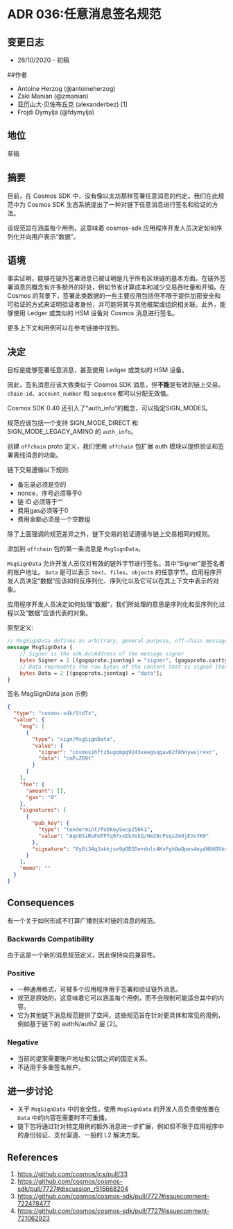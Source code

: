 # ADR 036:任意消息签名规范

## 变更日志

- 28/10/2020 - 初稿

##作者

- Antoine Herzog (@antoineherzog)
- Zaki Manian (@zmanian)
- 亚历山大·贝佐布丘克 (alexanderbez) [1]
- Frojdi Dymylja (@fdymylja)

## 地位

草稿

## 摘要

目前，在 Cosmos SDK 中，没有像以太坊那样签署任意消息的约定。我们在此规范中为 Cosmos SDK 生态系统提出了一种对链下任意消息进行签名和验证的方法。

该规范旨在涵盖每个用例，这意味着 cosmos-sdk 应用程序开发人员决定如何序列化并向用户表示“数据”。

## 语境

事实证明，能够在链外签署消息已被证明是几乎所有区块链的基本方面。在链外签署消息的概念有许多额外的好处，例如节省计算成本和减少交易吞吐量和开销。在 Cosmos 的背景下，签署此类数据的一些主要应用包括但不限于提供加密安全和可验证的方式来证明验证者身份，并可能将其与其他框架或组织相关联。此外，能够使用 Ledger 或类似的 HSM 设备对 Cosmos 消息进行签名。

更多上下文和用例可以在参考链接中找到。

## 决定

目标是能够签署任意消息，甚至使用 Ledger 或类似的 HSM 设备。

因此，签名消息应该大致类似于 Cosmos SDK 消息，但**不能**是有效的链上交易。 `chain-id`、`account_number` 和 `sequence` 都可以分配无效值。

Cosmos SDK 0.40 还引入了“auth_info”的概念，可以指定SIGN_MODES。

规范应该包括一个支持 SIGN_MODE_DIRECT 和 SIGN_MODE_LEGACY_AMINO 的 `auth_info`。

创建 `offchain` proto 定义，我们使用 `offchain` 包扩展 auth 模块以提供验证和签署离线消息的功能。

链下交易遵循以下规则:

- 备忘录必须是空的
- nonce，序号必须等于0
- 链 ID 必须等于“”
- 费用gas必须等于0
- 费用金额必须是一个空数组

除了上面强调的规范差异之外，链下交易的验证遵循与链上交易相同的规则。

添加到 `offchain` 包的第一条消息是 `MsgSignData`。

`MsgSignData` 允许开发人员仅对有效的链外字节进行签名。其中“Signer”是签名者的账户地址。 `Data` 是可以表示 `text`、`files`、`object`s 的任意字节。应用程序开发人员决定“数据”应该如何反序列化、序列化以及它可以在其上下文中表示的对象。

应用程序开发人员决定如何处理“数据”，我们所处理的意思是序列化和反序列化过程以及“数据”应该代表的对象。

原型定义: 

```proto
// MsgSignData defines an arbitrary, general-purpose, off-chain message
message MsgSignData {
    // Signer is the sdk.AccAddress of the message signer
    bytes Signer = 1 [(gogoproto.jsontag) = "signer", (gogoproto.casttype) = "github.com/cosmos/cosmos-sdk/types.AccAddress"];
    // Data represents the raw bytes of the content that is signed (text, json, etc)
    bytes Data = 2 [(gogoproto.jsontag) = "data"];
}
```

签名 MsgSignData json 示例: 

```json
{
  "type": "cosmos-sdk/StdTx",
  "value": {
    "msg": [
      {
        "type": "sign/MsgSignData",
        "value": {
          "signer": "cosmos1hftz5ugqmpg9243xeegsqqav62f8hnywsjr4xr",
          "data": "cmFuZG9t"
        }
      }
    ],
    "fee": {
      "amount": [],
      "gas": "0"
    },
    "signatures": [
      {
        "pub_key": {
          "type": "tendermint/PubKeySecp256k1",
          "value": "AqnDSiRoFmTPfq97xxEb2VkQ/Hm28cPsqsZm9jEVsYK9"
        },
        "signature": "8y8i34qJakkjse9pOD2De+dnlc4KvFgh0wQpes4eydN66D9kv7cmCEouRrkka9tlW9cAkIL52ErB+6ye7X5aEg=="
      }
    ],
    "memo": ""
  }
}
```

## Consequences

有一个关于如何形成不打算广播到实时链的消息的规范。 

### Backwards Compatibility

由于这是一个新的消息规范定义，因此保持向后兼容性。 

### Positive

- 一种通用格式，可被多个应用程序用于签署和验证链外消息。
- 规范是原始的，这意味着它可以涵盖每个用例，而不会限制可能适合其中的内容。
- 它为其他链下消息规范提供了空间，这些规范旨在针对更具体和常见的用例，例如基于链下的 authN/authZ 层 [2]。 
### Negative

- 当前的提案需要账户地址和公钥之间的固定关系。
- 不适用于多重签名帐户。 

## 进一步讨论

- 关于 `MsgSignData` 中的安全性，使用 `MsgSignData` 的开发人员负责使放置在 `Data` 中的内容在需要时不可重播。
- 链下包将通过针对特定用例的额外消息进一步扩展，例如但不限于应用程序中的身份验证、支付渠道、一般的 L2 解决方案。 

## References

1. https://github.com/cosmos/ics/pull/33
2. https://github.com/cosmos/cosmos-sdk/pull/7727#discussion_r515668204
3. https://github.com/cosmos/cosmos-sdk/pull/7727#issuecomment-722478477
4. https://github.com/cosmos/cosmos-sdk/pull/7727#issuecomment-721062923
